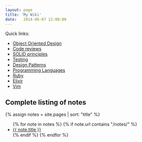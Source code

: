 ```yaml
---
layout: page
title: 'My Wiki'
date:   2014-06-07 12:00:00
---
```


Quick links:

- [Object Oriented Design](/notes/object-oriented-design/)
- [Code reviews](/notes/code-reviews/)
- [SOLID principles](/notes/solid/)
- [Testing](/notes/testing/)
- [Design Patterns](/notes/design-patterns/)
- [Programming Languages](/notes/lang/)
- [Ruby](/notes/ruby/)
- [Elixir](/notes/elixir/)
- [Vim](/notes/vim/)

## Complete listing of notes

{% assign notes = site.pages | sort: "title" %}

<ul>
  {% for note in notes %}
    {% if note.url contains "/notes/" %}
      <li><a href="{{ note.url }}">{{ note.title }}</a></li>
    {% endif %}
  {% endfor %}
</ul>
